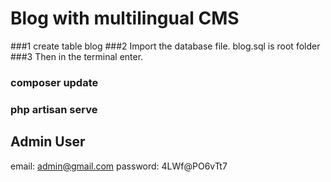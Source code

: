 # Blog with multilingual CMS

###1 create table blog
###2 Import the database file.  blog.sql is root folder
###3 Then in the terminal enter.

### composer update
### php artisan serve


## Admin User

email: admin@gmail.com
password: 4LWf@PO6vTt7
